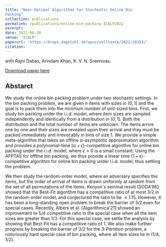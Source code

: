 ```yaml
---
title: "Near-Optimal Algorithms for Stochastic Online Bin
Packing"
collection: publications
permalink: /publications/online-bin-packing-ICALP2022
excerpt: 
date: 2022-06-28
venue: 'ICALP'
paperurl: 'https://drops.dagstuhl.de/opus/volltexte/2022/16353/'
citation:
---
```

with Rajni Dabas, Arindam Khan, K. V. N. Sreenivas.

[Download paper here](https://drops.dagstuhl.de/opus/volltexte/2022/16353/)

## Abstarct
We study the online bin packing problem under two stochastic settings. In the bin packing problem, we are given $n$ items with sizes in $(0,1]$ and the goal is to pack them into the minimum number of unit-sized bins.
First, we study bin packing under the  i.i.d. model, where item sizes are sampled independently and identically from a distribution in $(0,1]$.
Both the distribution and the total number of items are unknown. 
The items arrive one by one and their sizes are revealed upon their arrival and they must be packed immediately and irrevocably
in bins of size $1$. 
We provide a simple meta-algorithm that takes an offline $\alpha$-asymptotic approximation algorithm and
provides a polynomial-time $(\alpha + \epsilon)$-competitive algorithm for online bin packing under the  i.i.d. model, where $\epsilon>0$ is a small constant.
Using the AFPTAS for offline bin packing, we thus provide a linear time $(1+\epsilon)$-competitive algorithm for online bin packing under i.i.d. model, thus settling the problem.

We then study the random-order model, where an adversary specifies the items, but the order of arrival of items is drawn uniformly
at random from the set of all permutations of the items. Kenyon's seminal result [SODA'96] showed that the Best-Fit algorithm has a competitive ratio of at most $3/2$ in the random-order model, and conjectured the ratio to be $\approx 1.15$. 
However, it has been a long-standing open problem to break the barrier of
$3/2$ even for special cases. Recently, Albers et al. [Algorithmica'21] showed an improvement to $5/4$ competitive ratio in the special case when
all the item sizes are greater than $1/3$.
For this special case,
we settle the analysis by showing that Best-Fit has a competitive ratio of $1$.
We also make further progress by breaking the barrier of $3/2$ for
the *3-Partition* problem, a notoriously hard special case of bin packing, where all item sizes lie in $(1/4,1/2]$.
